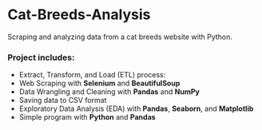 # Cat-Breeds-Analysis
Scraping and analyzing data from a cat breeds website with Python.

### Project includes:
- Extract, Transform, and Load (ETL) process:
- Web Scraping with **Selenium** and **BeautifulSoup**
- Data Wrangling and Cleaning with **Pandas** and **NumPy**
- Saving data to CSV format
- Exploratory Data Analysis (EDA) with **Pandas**, **Seaborn**, and **Matplotlib**
- Simple program with **Python** and **Pandas**
